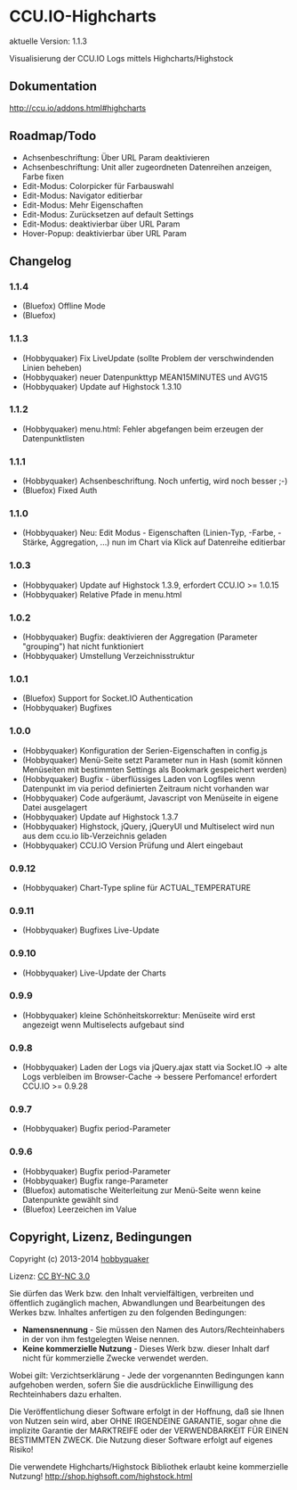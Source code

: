 # CCU.IO-Highcharts

aktuelle Version: 1.1.3

Visualisierung der CCU.IO Logs mittels Highcharts/Highstock

## Dokumentation

http://ccu.io/addons.html#highcharts


## Roadmap/Todo

* Achsenbeschriftung: Über URL Param deaktivieren
* Achsenbeschriftung: Unit aller zugeordneten Datenreihen anzeigen, Farbe fixen
* Edit-Modus: Colorpicker für Farbauswahl
* Edit-Modus: Navigator editierbar
* Edit-Modus: Mehr Eigenschaften
* Edit-Modus: Zurücksetzen auf default Settings
* Edit-Modus: deaktivierbar über URL Param
* Hover-Popup: deaktivierbar über URL Param


## Changelog

### 1.1.4
  * (Bluefox) Offline Mode
  * (Bluefox)

### 1.1.3
  * (Hobbyquaker) Fix LiveUpdate (sollte Problem der verschwindenden Linien beheben)
  * (Hobbyquaker) neuer Datenpunkttyp MEAN15MINUTES und AVG15
  * (Hobbyquaker) Update auf Highstock 1.3.10

### 1.1.2
  * (Hobbyquaker) menu.html: Fehler abgefangen beim erzeugen der Datenpunktlisten

### 1.1.1
  * (Hobbyquaker) Achsenbeschriftung. Noch unfertig, wird noch besser ;-)
  * (Bluefox) Fixed Auth

### 1.1.0
  * (Hobbyquaker) Neu: Edit Modus - Eigenschaften (Linien-Typ, -Farbe, -Stärke, Aggregation, ...) nun im Chart via Klick auf Datenreihe editierbar

### 1.0.3
  * (Hobbyquaker) Update auf Highstock 1.3.9, erfordert CCU.IO >= 1.0.15
  * (Hobbyquaker) Relative Pfade in menu.html

### 1.0.2
  * (Hobbyquaker) Bugfix: deaktivieren der Aggregation (Parameter "grouping") hat nicht funktioniert
  * (Hobbyquaker) Umstellung Verzeichnisstruktur

### 1.0.1
  * (Bluefox) Support for Socket.IO Authentication
  * (Hobbyquaker) Bugfixes

### 1.0.0
  * (Hobbyquaker) Konfiguration der Serien-Eigenschaften in config.js
  * (Hobbyquaker) Menü-Seite setzt Parameter nun in Hash (somit können Menüseiten mit bestimmten Settings als Bookmark gespeichert werden)
  * (Hobbyquaker) Bugfix - überflüssiges Laden von Logfiles wenn Datenpunkt im via period definierten Zeitraum nicht vorhanden war
  * (Hobbyquaker) Code aufgeräumt, Javascript von Menüseite in eigene Datei ausgelagert
  * (Hobbyquaker) Update auf Highstock 1.3.7
  * (Hobbyquaker) Highstock, jQuery, jQueryUI und Multiselect wird nun aus dem ccu.io lib-Verzeichnis geladen
  * (Hobbyquaker) CCU.IO Version Prüfung und Alert eingebaut

### 0.9.12
  * (Hobbyquaker) Chart-Type spline für ACTUAL_TEMPERATURE

### 0.9.11
  * (Hobbyquaker) Bugfixes Live-Update

### 0.9.10
  * (Hobbyquaker) Live-Update der Charts

### 0.9.9
  * (Hobbyquaker) kleine Schönheitskorrektur: Menüseite wird erst angezeigt wenn Multiselects aufgebaut sind

### 0.9.8
  * (Hobbyquaker) Laden der Logs via jQuery.ajax statt via Socket.IO -> alte Logs verbleiben im Browser-Cache -> bessere Perfomance! erfordert CCU.IO >= 0.9.28

### 0.9.7
  * (Hobbyquaker) Bugfix period-Parameter

### 0.9.6

  * (Hobbyquaker) Bugfix period-Parameter
  * (Hobbyquaker) Bugfix range-Parameter
  * (Bluefox) automatische Weiterleitung zur Menü-Seite wenn keine Datenpunkte gewählt sind
  * (Bluefox) Leerzeichen im Value


## Copyright, Lizenz, Bedingungen

Copyright (c) 2013-2014 [hobbyquaker](http://hobbyquaker.github.io)

Lizenz: [CC BY-NC 3.0](http://creativecommons.org/licenses/by-nc/3.0/de/)

Sie dürfen das Werk bzw. den Inhalt vervielfältigen, verbreiten und öffentlich zugänglich machen,
Abwandlungen und Bearbeitungen des Werkes bzw. Inhaltes anfertigen zu den folgenden Bedingungen:

  * **Namensnennung** - Sie müssen den Namen des Autors/Rechteinhabers in der von ihm festgelegten Weise nennen.
  * **Keine kommerzielle Nutzung** - Dieses Werk bzw. dieser Inhalt darf nicht für kommerzielle Zwecke verwendet werden.

Wobei gilt:
Verzichtserklärung - Jede der vorgenannten Bedingungen kann aufgehoben werden, sofern Sie die ausdrückliche Einwilligung des Rechteinhabers dazu erhalten.

Die Veröffentlichung dieser Software erfolgt in der Hoffnung, daß sie Ihnen von Nutzen sein wird, aber OHNE IRGENDEINE GARANTIE, sogar ohne die implizite Garantie der MARKTREIFE oder der VERWENDBARKEIT FÜR EINEN BESTIMMTEN ZWECK. Die Nutzung dieser Software erfolgt auf eigenes Risiko!

Die verwendete Highcharts/Highstock Bibliothek erlaubt keine kommerzielle Nutzung! http://shop.highsoft.com/highstock.html